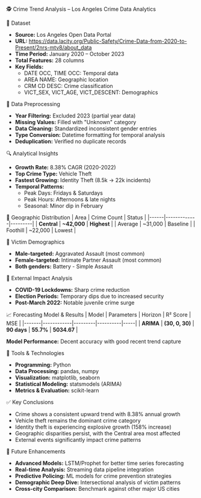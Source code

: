 🕵️ Crime Trend Analysis – Los Angeles Crime Data Analytics

📁 Dataset
* **Source:** Los Angeles Open Data Portal
* **URL:** https://data.lacity.org/Public-Safety/Crime-Data-from-2020-to-Present/2nrs-mtv8/about_data
* **Time Period:** January 2020 – October 2023
* **Total Features:** 28 columns
* **Key Fields:**
   * DATE OCC, TIME OCC: Temporal data
   * AREA NAME: Geographic location
   * CRM CD DESC: Crime classification
   * VICT_SEX, VICT_AGE, VICT_DESCENT: Demographics

🧹 Data Preprocessing
* **Year Filtering:** Excluded 2023 (partial year data)
* **Missing Values:** Filled with "Unknown" category
* **Data Cleaning:** Standardized inconsistent gender entries
* **Type Conversion:** Datetime formatting for temporal analysis
* **Deduplication:** Verified no duplicate records

🔍 Analytical Insights
* **Growth Rate:** 8.38% CAGR (2020-2022)
* **Top Crime Type:** Vehicle Theft
* **Fastest Growing:** Identity Theft (8.5k → 22k incidents)
* **Temporal Patterns:**
   * Peak Days: Fridays & Saturdays
   * Peak Hours: Afternoons & late nights
   * Seasonal: Minor dip in February

📍 Geographic Distribution
| Area | Crime Count | Status |
|------|-------------|---------|
| **Central** | **~42,000** | **Highest** |
| Average | ~31,000 | Baseline |
| Foothill | ~22,000 | Lowest |

👥 Victim Demographics
* **Male-targeted:** Aggravated Assault (most common)
* **Female-targeted:** Intimate Partner Assault (most common)
* **Both genders:** Battery - Simple Assault

🌊 External Impact Analysis
* **COVID-19 Lockdowns:** Sharp crime reduction
* **Election Periods:** Temporary dips due to increased security
* **Post-March 2022:** Notable juvenile crime surge

📈 Forecasting Model & Results
| Model | Parameters | Horizon | R² Score | MSE |
|-------|------------|---------|----------|-----|
| **ARIMA** | **(30, 0, 30)** | **90 days** | **55.7%** | **5034.67** |

**Model Performance:** Decent accuracy with good recent trend capture

🧰 Tools & Technologies
* **Programming:** Python
* **Data Processing:** pandas, numpy
* **Visualization:** matplotlib, seaborn
* **Statistical Modeling:** statsmodels (ARIMA)
* **Metrics & Evaluation:** scikit-learn

✅ Key Conclusions
* Crime shows a consistent upward trend with 8.38% annual growth
* Vehicle theft remains the dominant crime category
* Identity theft is experiencing explosive growth (158% increase)
* Geographic disparities persist, with the  Central area most affected
* External events significantly impact crime patterns

🚀 Future Enhancements
* **Advanced Models:** LSTM/Prophet for better time series forecasting
* **Real-time Analysis:** Streaming data pipeline integration
* **Predictive Policing:** ML models for crime prevention strategies
* **Demographic Deep Dive:** Intersectional analysis of victim patterns
* **Cross-city Comparison:** Benchmark against other major US cities
